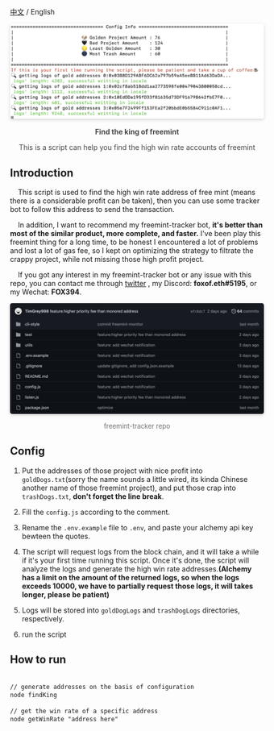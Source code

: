 [中文](https://github.com/TimGrey998/findKing/blob/main/README-CN.md) / English
<div align="center">
    <img style="border-radius: 0.3125em;
    box-shadow: 0 2px 4px 0 rgba(34,36,38,.12),0 2px 10px 0 rgba(34,36,38,.08);" 
    src="https://github.com/TimGrey998/img/blob/main/priview.png">
    <br>
    <p style="opacity: 0.8"><b>Find the king of freemint</b></p>
    <p style="opacity: 0.8">This is a script can help you find the high win rate accounts of freemint</p>
</div>

## Introduction
&nbsp;&nbsp;&nbsp;&nbsp;This script is used to find the high win rate address of free mint (means there is a considerable profit can be taken), then you can use some tracker bot to follow this address to send the transaction.

&nbsp;&nbsp;&nbsp;&nbsp;In addition, I want to recommend my freemint-tracker bot, <b>it's better than most of the similar product, more complete, and faster.</b> I've been play this freemint thing for a long time, to be honest I encountered a lot of problems and lost a lot of gas fee, so I kept on optimizing the strategy to filtrate the crappy project, while not missing those high profit project.

&nbsp;&nbsp;&nbsp;&nbsp;If you got any interest in my freemint-tracker bot or any issue with this repo, you can contact me through [twitter](https://twitter.com/xof2021) , my Discord: <b>foxof.eth#5195</b>, or my Wechat: <b>FOX394</b>.
<div align="center">
    <img style="border-radius: 0.3125em;
    box-shadow: 0 2px 4px 0 rgba(34,36,38,.12),0 2px 10px 0 rgba(34,36,38,.08);" 
    src="https://github.com/TimGrey998/img/blob/main/freemint-tracker.png">
    <br>
    <p style="opacity: 0.6;font-size: small;">freemint-tracker repo</p>
</div>

## Config

1. Put the addresses of those project with nice profit into `goldDogs.txt`(sorry the name sounds a little wired, its kinda Chinese another name of those freemint project), and put those crap into `trashDogs.txt`, <b>don't forget the line break</b>.

2. Fill the `config.js` according to the comment.

3. Rename the `.env.example` file to `.env`, and paste your alchemy api key bewteen the quotes.

4. The script will request logs from the block chain, and it will take a while if it's your first time running this script. Once it's done, the script will analyze the logs and generate the high win rate addresses.<b>(Alchemy has a limit on the amount of the returned logs, so when the logs exceeds 10000, we have to partially request those logs, it will takes longer, please be patient)</b>

5. Logs will be stored into `goldDogLogs` and `trashDogLogs` directories, respectively.

6. run the script

## How to run

``` shell

// generate addresses on the basis of configuration
node findKing

// get the win rate of a specific address
node getWinRate "address here"

```
